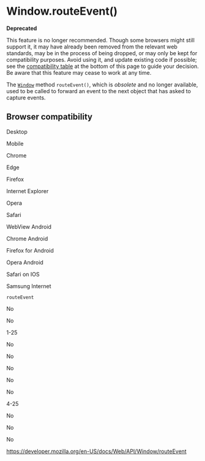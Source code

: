 Window.routeEvent()
===================

**Deprecated**

This feature is no longer recommended. Though some browsers might still support it, it may have already been removed from the relevant web standards, may be in the process of being dropped, or may only be kept for compatibility purposes. Avoid using it, and update existing code if possible; see the [compatibility table](#browser_compatibility) at the bottom of this page to guide your decision. Be aware that this feature may cease to work at any time.

The [`Window`](../window) method `routeEvent()`, which is *obsolete* and no longer available, used to be called to forward an event to the next object that has asked to capture events.

Browser compatibility
---------------------

Desktop

Mobile

Chrome

Edge

Firefox

Internet Explorer

Opera

Safari

WebView Android

Chrome Android

Firefox for Android

Opera Android

Safari on IOS

Samsung Internet

`routeEvent`

No

No

1-25

No

No

No

No

No

4-25

No

No

No

<a href="https://developer.mozilla.org/en-US/docs/Web/API/Window/routeEvent" class="_attribution-link">https://developer.mozilla.org/en-US/docs/Web/API/Window/routeEvent</a>
